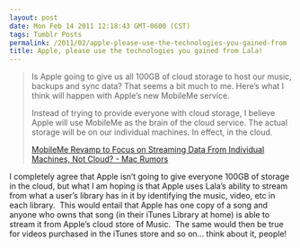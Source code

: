 ```yaml
---
layout: post
date: Mon Feb 14 2011 12:18:43 GMT-0600 (CST)
tags: Tumblr Posts
permalink: /2011/02/apple-please-use-the-technologies-you-gained-from
title: Apple, please use the technologies you gained from Lala!
---
```


> Is Apple going to give us all 100GB of cloud storage to host our music, backups and sync data? That seems a bit much to me. Here’s what I think will happen with Apple’s new MobileMe service.
> 
> Instead of trying to provide everyone with cloud storage, I believe Apple will use MobileMe as the brain of the cloud service. The actual storage will be on our individual machines. In effect, in the cloud.
> 
> [MobileMe Revamp to Focus on Streaming Data From Individual Machines, Not Cloud? - Mac Rumors](http://www.macrumors.com/2011/02/14/mobileme-revamp-to-focus-on-streaming-data-from-individual-machines-not-cloud/)

I completely agree that Apple isn’t going to give everyone 100GB of storage in the cloud, but what I am hoping is that Apple uses Lala’s ability to stream from what a user’s library has in it by identifying the music, video, etc in each library.  This would entail that Apple has one copy of a song and anyone who owns that song (in their iTunes Library at home) is able to stream it from Apple’s cloud store of Music.  The same would then be true for videos purchased in the iTunes store and so on… think about it, people!
